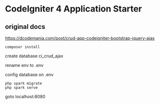 # CodeIgniter 4 Application Starter

## original docs
https://dcodemania.com/post/crud-app-codeigniter-bootstrap-jquery-ajax


```
composer install
```

create database ci_crud_ajax

rename env to .env

config database on .env

```
php spark migrate
php spark serve
```

goto localhost:8080